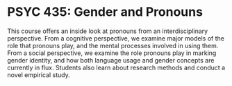 # PSYC 435: Gender and Pronouns

This course offers an inside look at pronouns from an interdisciplinary perspective. From a cognitive perspective, we examine major models of the role that pronouns play, and the mental processes involved in using them. From a social perspective, we examine the role pronouns play in marking gender identity, and how both language usage and gender concepts are currently in flux. Students also learn about research methods and conduct a novel empirical study.